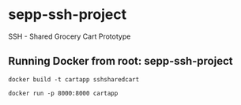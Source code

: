 # sepp-ssh-project
SSH - Shared Grocery Cart Prototype

## Running Docker from root: sepp-ssh-project
```
docker build -t cartapp sshsharedcart
```
```
docker run -p 8000:8000 cartapp
```
